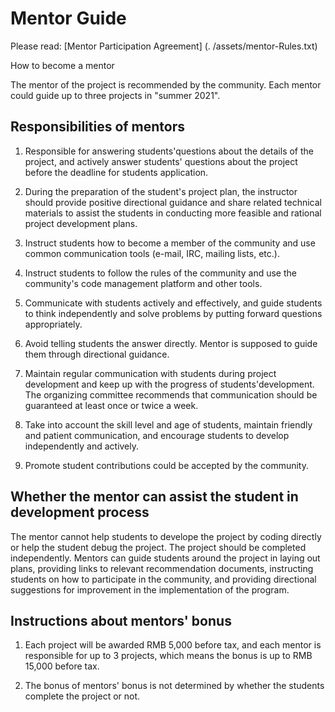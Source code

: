 # Mentor Guide



Please read: [Mentor Participation Agreement] (. /assets/mentor-Rules.txt)


How to become a mentor

The mentor of the project is recommended by the community. Each mentor could guide up to three projects in "summer 2021".


## Responsibilities of mentors

1. Responsible for answering students'questions about the details of the project, and actively answer students' questions about the project before the deadline for students application.

2. During the preparation of the student's project plan, the instructor should provide positive directional guidance and share related technical materials to assist the students in conducting more feasible and rational project development plans.

3. Instruct students how to become a member of the community and use common communication tools (e-mail, IRC, mailing lists, etc.).

4. Instruct students to follow the rules of the community and use the community's code management platform and other tools.

5. Communicate with students actively and effectively, and guide students to think independently and solve problems by putting forward questions appropriately.

6. Avoid telling students the answer directly. Mentor is supposed to guide them through directional guidance.

7. Maintain regular communication with students during project development and keep up with the progress of students'development. The organizing committee recommends that communication should be guaranteed at least once or twice a week.

8. Take into account the skill level and age of students, maintain friendly and patient communication, and encourage students to develop independently and actively.

9. Promote student contributions could be accepted by the community.


## Whether the mentor can assist the student in development process

The mentor cannot help students to develope the project by coding directly or help the student debug the project. The project should be completed independently. Mentors can guide students around the project in laying out plans, providing links to relevant recommendation documents, instructing students on how to participate in the community, and providing directional suggestions for improvement in the implementation of the program.

## Instructions about mentors' bonus


1. Each project will be awarded RMB 5,000 before tax, and each mentor is responsible for up to 3 projects, which means the bonus is up to RMB 15,000 before tax.

2. The bonus of mentors' bonus is not determined by whether the students complete the project or not.

